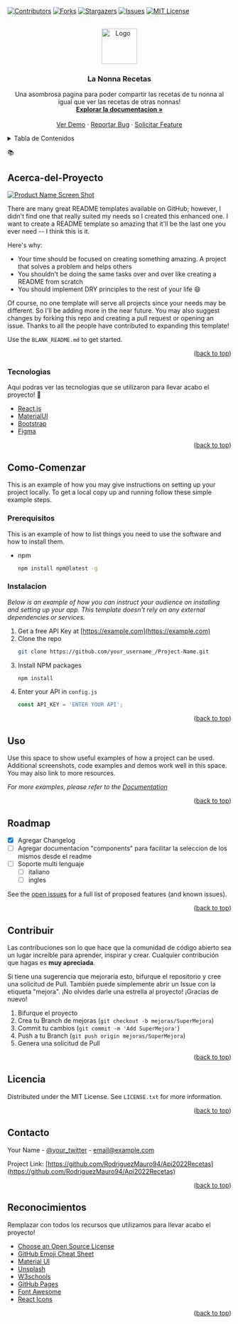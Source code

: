 [![Contributors][contributors-shield]][contributors-url]
[![Forks][forks-shield]][forks-url]
[![Stargazers][stars-shield]][stars-url]
[![Issues][issues-shield]][issues-url]
[![MIT License][license-shield]][license-url]



<!-- PROJECT LOGO -->
<br />
<div align="center">
  <a href="https://github.com/">
    <img src="images/logo.png" alt="Logo" width="80" height="80">
  </a>

  <h3 align="center">La Nonna Recetas</h3>

  <p align="center">
    Una asombrosa pagina para poder compartir las recetas de tu nonna al igual que ver las recetas de otras nonnas!
    <br />
    <a href="https://github.com/"><strong>Explorar la documentacion »</strong></a>
    <br />
    <br />
    <a href="https://github.com/">Ver Demo</a>
    ·
    <a href="https://github.com/">Reportar Bug</a>
    ·
    <a href="https://github.com/">Solicitar Feature</a>
  </p>
</div>



<!-- TABLE OF CONTENTS -->
<details>
  <summary>Tabla de Contenidos</summary>
  <ol>
    <li>
      <a href="#acerca-del-sproyecto">Acerca-del-proyecto</a>
      <ul>
        <li><a href="#tecnologias">Tecnologias</a></li>
      </ul>
    </li>
    <li>
      <a href="#como-comenzar">Como-Comenzar</a>
      <ul>
        <li><a href="#prerequisitos">Prerequisitos</a></li>
        <li><a href="#instalacion">Instalacion</a></li>
      </ul>
    </li>
    <li><a href="#uso">Uso</a></li>
    <li><a href="#roadmap">Roadmap</a></li>
    <li><a href="#contribuir">Contribuir</a></li>
    <li><a href="#licencia">Licencia</a></li>
    <li><a href="#contacto">Contacto</a></li>
    <li><a href="#reconocimientos">Reconocimientos</a></li>
  </ol>
</details>



<!-- ABOUT THE PROJECT -->
:books:
## Acerca-del-Proyecto

[![Product Name Screen Shot][product-screenshot]](https://example.com)

There are many great README templates available on GitHub; however, I didn't find one that really suited my needs so I created this enhanced one. I want to create a README template so amazing that it'll be the last one you ever need -- I think this is it.

Here's why:
* Your time should be focused on creating something amazing. A project that solves a problem and helps others
* You shouldn't be doing the same tasks over and over like creating a README from scratch
* You should implement DRY principles to the rest of your life :smile:

Of course, no one template will serve all projects since your needs may be different. So I'll be adding more in the near future. You may also suggest changes by forking this repo and creating a pull request or opening an issue. Thanks to all the people have contributed to expanding this template!

Use the `BLANK_README.md` to get started.

<p align="right">(<a href="#top">back to top</a>)</p>



### Tecnologias

Aqui podras ver las tecnologias que se utilizaron para llevar acabo el proyecto! :rocket:

* [React.js](https://reactjs.org/)
* [MaterialUI](https://mui.com/)
* [Bootstrap](https://getbootstrap.com)
* [Figma](https://www.figma.com/)

<p align="right">(<a href="#top">back to top</a>)</p>



<!-- GETTING STARTED -->
## Como-Comenzar

This is an example of how you may give instructions on setting up your project locally.
To get a local copy up and running follow these simple example steps.

### Prerequisitos

This is an example of how to list things you need to use the software and how to install them.
* npm
  ```sh
  npm install npm@latest -g
  ```

### Instalacion

_Below is an example of how you can instruct your audience on installing and setting up your app. This template doesn't rely on any external dependencies or services._

1. Get a free API Key at [https://example.com](https://example.com)
2. Clone the repo
   ```sh
   git clone https://github.com/your_username_/Project-Name.git
   ```
3. Install NPM packages
   ```sh
   npm install
   ```
4. Enter your API in `config.js`
   ```js
   const API_KEY = 'ENTER YOUR API';
   ```

<p align="right">(<a href="#top">back to top</a>)</p>



<!-- USAGE EXAMPLES -->
## Uso

Use this space to show useful examples of how a project can be used. Additional screenshots, code examples and demos work well in this space. You may also link to more resources.

_For more examples, please refer to the [Documentation](https://example.com)_

<p align="right">(<a href="#top">back to top</a>)</p>



<!-- ROADMAP -->
## Roadmap

- [x] Agregar Changelog
- [ ] Agregar documentacion "components" para facilitar la seleccion de los mismos desde el readme
- [ ] Soporte multi lenguaje
    - [ ] italiano
    - [ ] ingles

See the [open issues](https://github.com/) for a full list of proposed features (and known issues).

<p align="right">(<a href="#top">back to top</a>)</p>



<!-- CONTRIBUTING -->
## Contribuir

Las contribuciones son lo que hace que la comunidad de código abierto sea un lugar increíble para aprender, inspirar y crear. Cualquier contribución que hagas es **muy apreciada**.

Si tiene una sugerencia que mejoraría esto, bifurque el repositorio y cree una solicitud de Pull. También puede simplemente abrir un Issue con la etiqueta "mejora". 
¡No olvides darle una estrella al proyecto! ¡Gracias de nuevo!

1. Bifurque el proyecto
2. Crea tu Branch de mejoras (`git checkout -b mejoras/SuperMejora`)
3. Commit tu cambios (`git commit -m 'Add SuperMejora'`)
4. Push a tu Branch (`git push origin mejoras/SuperMejora`)
5. Genera una solicitud de Pull

<p align="right">(<a href="#top">back to top</a>)</p>



<!-- LICENSE -->
## Licencia

Distributed under the MIT License. See `LICENSE.txt` for more information.

<p align="right">(<a href="#top">back to top</a>)</p>



<!-- CONTACT -->
## Contacto

Your Name - [@your_twitter](https://twitter.com/your_username) - email@example.com

Project Link: [https://github.com/RodriguezMauro94/Api2022Recetas](https://github.com/RodriguezMauro94/Api2022Recetas)

<p align="right">(<a href="#top">back to top</a>)</p>



<!-- ACKNOWLEDGMENTS -->
## Reconocimientos

Remplazar con todos los recursos que utilizamos para llevar acabo el proyecto!

* [Choose an Open Source License](https://choosealicense.com)
* [GitHub Emoji Cheat Sheet](https://www.webpagefx.com/tools/emoji-cheat-sheet)
* [Material UI](https://mui.com/)
* [Unsplash](https://unsplash.com)
* [W3schools](https://www.w3schools.com/)
* [GitHub Pages](https://pages.github.com)
* [Font Awesome](https://fontawesome.com)
* [React Icons](https://react-icons.github.io/react-icons/search)

<p align="right">(<a href="#top">back to top</a>)</p>



<!-- MARKDOWN LINKS & IMAGES -->
<!-- https://www.markdownguide.org/basic-syntax/#reference-style-links -->
[contributors-shield]: https://img.shields.io/github/contributors/RodriguezMauro94/Api2022Recetas?color=brightgreen&style=for-the-badge
[contributors-url]: https://github.com/RodriguezMauro94/Api2022Recetas/graphs/contributors
[forks-shield]: https://img.shields.io/github/forks/RodriguezMauro94/Api2022Recetas?style=for-the-badge
[forks-url]: https://github.com/RodriguezMauro94/Api2022Recetas/network/members
[stars-shield]: https://img.shields.io/github/stars/RodriguezMauro94/Api2022Recetas?style=for-the-badge
[stars-url]: https://github.com/RodriguezMauro94/Api2022Recetas/stargazers
[issues-shield]: https://img.shields.io/github/issues/RodriguezMauro94/Api2022Recetas?style=for-the-badge
[issues-url]: https://github.com/RodriguezMauro94/Api2022Recetas/issues
[license-shield]: https://img.shields.io/github/license/othneildrew/Best-README-Template.svg?style=for-the-badge
[license-url]: https://github.com/
[product-screenshot]: images/screenshot.png